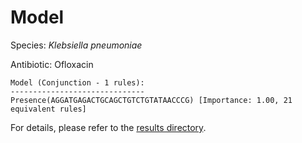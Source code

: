 
# Model

Species: *Klebsiella pneumoniae*

Antibiotic: Ofloxacin

```
Model (Conjunction - 1 rules):
------------------------------
Presence(AGGATGAGACTGCAGCTGTCTGTATAACCCG) [Importance: 1.00, 21 equivalent rules]

```

For details, please refer to the [results directory](../../../../../results/scm_b/klebsiella%20pneumoniae/ofloxacin/repeat_1/).

